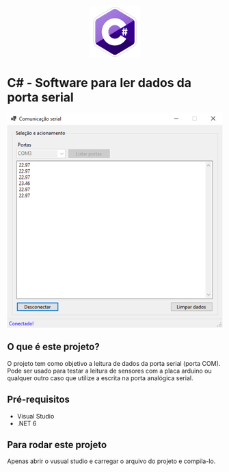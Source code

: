 <p align="center">
  <img src="csharp.png" alt="angular-logo" width="120px" height="120px"/>
</p>

# C# - Software para ler dados da porta serial

<p align="center"><img src="tela-app.png"></p>

## O que é este projeto?
O projeto tem como objetivo a leitura de dados da porta serial (porta COM). Pode ser usado para testar a leitura de sensores com a placa arduino ou qualquer outro caso que utilize a escrita na porta analógica serial.

## Pré-requisitos
- Visual Studio
- .NET 6

## Para rodar este projeto

Apenas abrir o vusual studio e carregar o arquivo do projeto e compila-lo.
